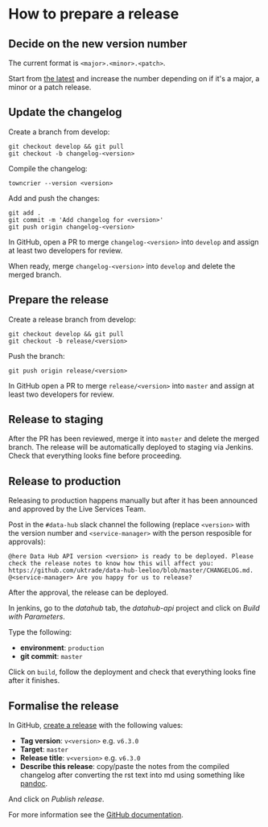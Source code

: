 # How to prepare a release


## Decide on the new version number
The current format is `<major>.<minor>.<patch>`.

Start from [the latest](https://github.com/uktrade/data-hub-leeloo/blob/develop/CHANGELOG.md) and increase the number depending on if it's a major, a minor or a patch release.

## Update the changelog
Create a branch from develop:

```
git checkout develop && git pull
git checkout -b changelog-<version>
```

Compile the changelog:

```
towncrier --version <version>
```

Add and push the changes:

```
git add .
git commit -m 'Add changelog for <version>'
git push origin changelog-<version>
```

In GitHub, open a PR to merge `changelog-<version>` into `develop` and assign at least two developers for review.

When ready, merge `changelog-<version>` into `develop` and delete the merged branch.

## Prepare the release

Create a release branch from develop:

```
git checkout develop && git pull
git checkout -b release/<version>
```

Push the branch:

```
git push origin release/<version>
```

In GitHub open a PR to merge `release/<version>` into `master` and assign at least two developers for review.

## Release to staging

After the PR has been reviewed, merge it into `master` and delete the merged branch.
The release will be automatically deployed to staging via Jenkins.
Check that everything looks fine before proceeding.

## Release to production
Releasing to production happens manually but after it has been announced and approved by the Live Services Team.

Post in the `#data-hub` slack channel the following (replace `<version>` with the version number and `<service-manager>` with the person resposible for approvals):

```
@here Data Hub API version <version> is ready to be deployed. Please check the release notes to know how this will affect you: https://github.com/uktrade/data-hub-leeloo/blob/master/CHANGELOG.md. @<service-manager> Are you happy for us to release?
```

After the approval, the release can be deployed.

In jenkins, go to the _datahub_ tab, the _datahub-api_ project and click on _Build with Parameters_.

Type the following:
* **environment**: `production`
* **git commit**: `master`

Click on `build`, follow the deployment and check that everything looks fine after it finishes.

## Formalise the release

In GitHub, [create a release](https://github.com/uktrade/data-hub-leeloo/releases/new) with the following values:

* **Tag version**: `v<version>` e.g. `v6.3.0`
* **Target**: `master`
* **Release title**: `v<version>` e.g. `v6.3.0`
* **Describe this release**: copy/paste the notes from the compiled changelog after converting the rst text into md using something like [pandoc](http://pandoc.org/try/).

And click on _Publish release_.

For more information see the [GitHub documentation](https://help.github.com/articles/creating-releases/).
